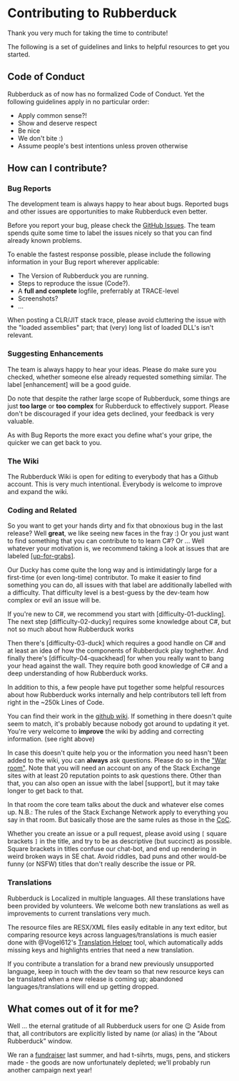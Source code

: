 # Contributing to Rubberduck

Thank you very much for taking the time to contribute!

The following is a set of guidelines and links to helpful resources to get you started.

## Code of Conduct

Rubberduck as of now has no formalized Code of Conduct.
Yet the following guidelines apply in no particular order:

- Apply common sense?!
- Show and deserve respect
- Be nice
- We don't bite :)
- Assume people's best intentions unless proven otherwise

## How can I contribute?

### Bug Reports

The development team is always happy to hear about bugs. Reported bugs and other issues are opportunities to make Rubberduck even better.

Before you report your bug, please check the [GitHub Issues](https://github.com/rubberduck-vba/Rubberduck/issues).
The team spends quite some time to label the issues nicely so that you can find already known problems.

To enable the fastest response possible, please include the following information in your Bug report wherever applicable:

- The Version of Rubberduck you are running.
- Steps to reproduce the issue (Code?).
- A **full and complete** logfile, preferrably at TRACE-level
- Screenshots?
- ...

When posting a CLR/JIT stack trace, please avoid cluttering the issue with the "loaded assemblies" part; that (very) long list of loaded DLL's isn't relevant.

### Suggesting Enhancements

The team is always happy to hear your ideas. Please do make sure you checked, whether someone else already requested something similar.
The label [enhancement] will be a good guide.

Do note that despite the rather large scope of Rubberduck, some things are just **too large** or **too complex** for Rubberduck to effectively support.
Please don't be discouraged if your idea gets declined, your feedback is very valuable.

As with Bug Reports the more exact you define what's your gripe, the quicker we can get back to you.

### The Wiki

The Rubberduck Wiki is open for editing to everybody that has a Github account.
This is very much intentional.
Everybody is welcome to improve and expand the wiki.

### Coding and Related

So you want to get your hands dirty and fix that obnoxious bug in the last release?
Well **great**, we like seeing new faces in the fray :)
Or you just want to find something that you can contribute to to learn C#? Or ...
Well whatever your motivation is, we recommend taking a look at issues that are labeled [\[up-for-grabs\]](https://github.com/rubberduck-vba/Rubberduck/issues?q=is%3Aissue+is%3Aopen+label%3Aup-for-grabs).

Our Ducky has come quite the long way and is intimidatingly large for a first-time (or even long-time) contributor.
To make it easier to find something you can do, all issues with that label are additionally labelled with a difficulty.
That difficulty level is a best-guess by the dev-team how complex or evil an issue will be.

If you're new to C#, we recommend you start with \[difficulty-01-duckling\]. The next step \[difficulty-02-ducky\] requires some knowledge about C#, but not so much about how Rubberduck works

Then there's \[difficulty-03-duck\] which requires a good handle on C# and at least an idea of how the components of Rubberduck play toghether.
And finally there's \[difficulty-04-quackhead\] for when you really want to bang your head against the wall.
They require both good knowledge of C# and a deep understanding of how Rubberduck works.

In addition to this, a few people have put together some helpful resources about how Rubberduck works internally and help contributors tell left from right in the ~250k Lines of Code.

You can find their work in the [github wiki](https://github.com/rubberduck-vba/Rubberduck/wiki). If something in there doesn't quite seem to match, it's probably because nobody got around to updating it yet. You're very welcome to **improve** the wiki by adding and correcting information. (see right above)

In case this doesn't quite help you or the information you need hasn't been added to the wiki, you can **always** ask questions.
Please do so in the ["War room"](https://chat.stackexchange.com/rooms/14929).
Note that you will need an account on any of the Stack Exchange sites with at least 20 reputation points to ask questions there.
Other than that, you can also open an issue with the label \[support\], but it may take longer to get back to that.

In that room the core team talks about the duck and whatever else comes up.
N.B.: The rules of the Stack Exchange Network apply to everything you say in that room. But basically those are the same rules as those in the [CoC](#Code_of_Conduct).

Whether you create an issue or a pull request, please avoid using `[` square brackets `]` in the title, and try to be as descriptive (but succinct) as possible. Square brackets in titles confuse our chat-bot, and end up rendering in weird broken ways in SE chat. Avoid riddles, bad puns and other would-be funny (or NSFW) titles that don't really describe the issue or PR.

### Translations

Rubberduck is Localized in multiple languages.
All these translations have been provided by volunteers.
We welcome both new translations as well as improvements to current translations very much.

The resource files are RESX/XML files easily editable in any text editor, but comparing resource keys across languages/translations is much easier done with @Vogel612's [Translation Helper](https://github.com/Vogel612/TranslationHelper) tool, which automatically adds missing keys and highlights entries that need a new translation.

If you contribute a translation for a brand new previously unsupported language, keep in touch with the dev team so that new resource keys can be translated when a new release is coming up; abandoned languages/translations will end up getting dropped.

## What comes out of it for me?

Well ... the eternal gratitude of all Rubberduck users for one :wink:
Aside from that, all contributors are explicitly listed by name (or alias) in the "About Rubberduck" window.

We ran a [fundraiser](https://gofundme.com/rubberduckvba) last summer, and had t-sihrts, mugs, pens, and stickers made - the goods are now unfortunately depleted; we'll probably run another campaign next year!
